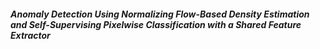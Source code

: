 ##### Anomaly Detection Using Normalizing Flow-Based Density Estimation and Self-Supervising Pixelwise Classification with a Shared Feature Extractor
